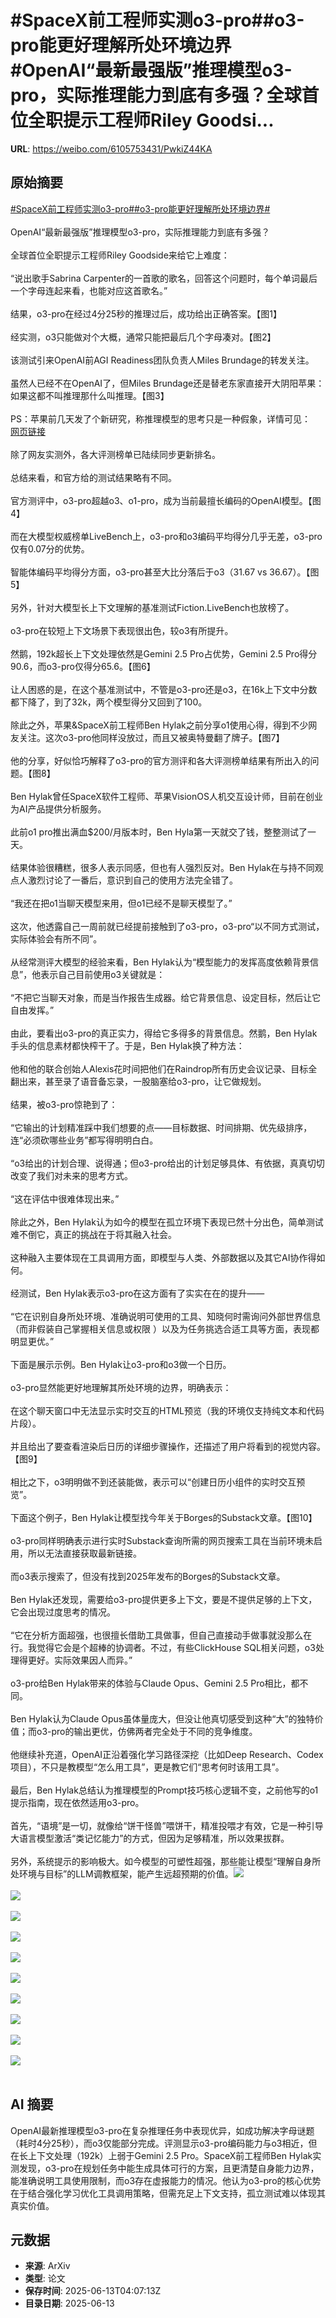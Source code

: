 # #SpaceX前工程师实测o3-pro##o3-pro能更好理解所处环境边界#OpenAI“最新最强版”推理模型o3-pro，实际推理能力到底有多强？全球首位全职提示工程师Riley Goodsi...

**URL**: https://weibo.com/6105753431/PwkiZ44KA

## 原始摘要

<a href="https://m.weibo.cn/search?containerid=231522type%3D1%26t%3D10%26q%3D%23SpaceX%E5%89%8D%E5%B7%A5%E7%A8%8B%E5%B8%88%E5%AE%9E%E6%B5%8Bo3-pro%23&amp;extparam=%23SpaceX%E5%89%8D%E5%B7%A5%E7%A8%8B%E5%B8%88%E5%AE%9E%E6%B5%8Bo3-pro%23" data-hide=""><span class="surl-text">#SpaceX前工程师实测o3-pro#</span></a><a href="https://m.weibo.cn/search?containerid=231522type%3D1%26t%3D10%26q%3D%23o3-pro%E8%83%BD%E6%9B%B4%E5%A5%BD%E7%90%86%E8%A7%A3%E6%89%80%E5%A4%84%E7%8E%AF%E5%A2%83%E8%BE%B9%E7%95%8C%23&amp;extparam=%23o3-pro%E8%83%BD%E6%9B%B4%E5%A5%BD%E7%90%86%E8%A7%A3%E6%89%80%E5%A4%84%E7%8E%AF%E5%A2%83%E8%BE%B9%E7%95%8C%23" data-hide=""><span class="surl-text">#o3-pro能更好理解所处环境边界#</span></a><br><br>OpenAI“最新最强版”推理模型o3-pro，实际推理能力到底有多强？<br><br>全球首位全职提示工程师Riley Goodside来给它上难度：<br><br>“说出歌手Sabrina Carpenter的一首歌的歌名，回答这个问题时，每个单词最后一个字母连起来看，也能对应这首歌名。”<br><br>结果，o3-pro在经过4分25秒的推理过后，成功给出正确答案。【图1】<br><br>经实测，o3只能做对个大概，通常只能把最后几个字母凑对。【图2】<br><br>该测试引来OpenAI前AGI Readiness团队负责人Miles Brundage的转发关注。<br><br>虽然人已经不在OpenAI了，但Miles Brundage还是替老东家直接开大阴阳苹果：如果这都不叫推理那什么叫推理。【图3】<br><br>PS：苹果前几天发了个新研究，称推理模型的思考只是一种假象，详情可见：<a href="https://weibo.com/6105753431/PvAACahAY" data-hide=""><span class="url-icon"><img style="width: 1rem;height: 1rem" src="https://h5.sinaimg.cn/upload/2015/09/25/3/timeline_card_small_web_default.png" referrerpolicy="no-referrer"></span><span class="surl-text">网页链接</span></a><br><br>除了网友实测外，各大评测榜单已陆续同步更新排名。<br><br>总结来看，和官方给的测试结果略有不同。<br><br>官方测评中，o3-pro超越o3、o1-pro，成为当前最擅长编码的OpenAI模型。【图4】<br><br>而在大模型权威榜单LiveBench上，o3-pro和o3编码平均得分几乎无差，o3-pro仅有0.07分的优势。<br><br>智能体编码平均得分方面，o3-pro甚至大比分落后于o3（31.67 vs 36.67）。【图5】<br><br>另外，针对大模型长上下文理解的基准测试Fiction.LiveBench也放榜了。<br><br>o3-pro在较短上下文场景下表现很出色，较o3有所提升。<br><br>然鹅，192k超长上下文处理依然是Gemini 2.5 Pro占优势，Gemini 2.5 Pro得分90.6，而o3-pro仅得分65.6。【图6】<br><br>让人困惑的是，在这个基准测试中，不管是o3-pro还是o3，在16k上下文中分数都下降了，到了32k，两个模型得分又回到了100。<br><br>除此之外，苹果&amp;SpaceX前工程师Ben Hylak之前分享o1使用心得，得到不少网友关注。这次o3-pro他同样没放过，而且又被奥特曼翻了牌子。【图7】<br><br>他的分享，好似恰巧解释了o3-pro的官方测评和各大评测榜单结果有所出入的问题。【图8】<br><br>Ben Hylak曾任SpaceX软件工程师、苹果VisionOS人机交互设计师，目前在创业为AI产品提供分析服务。<br><br>此前o1 pro推出满血$200/月版本时，Ben Hyla第一天就交了钱，整整测试了一天。<br><br>结果体验很糟糕，很多人表示同感，但也有人强烈反对。Ben Hylak在与持不同观点人激烈讨论了一番后，意识到自己的使用方法完全错了。<br><br>“我还在把o1当聊天模型来用，但o1已经不是聊天模型了。”<br><br>这次，他透露自己一周前就已经提前接触到了o3-pro，o3-pro“以不同方式测试，实际体验会有所不同”。<br><br>从经常测评大模型的经验来看，Ben Hylak认为“模型能力的发挥高度依赖背景信息”，他表示自己目前使用o3关键就是：<br><br>“不把它当聊天对象，而是当作报告生成器。给它背景信息、设定目标，然后让它自由发挥。”<br><br>由此，要看出o3-pro的真正实力，得给它多得多的背景信息。然鹅，Ben Hylak手头的信息素材都快榨干了。于是，Ben Hylak换了种方法：<br><br>他和他的联合创始人Alexis花时间把他们在Raindrop所有历史会议记录、目标全翻出来，甚至录了语音备忘录，一股脑塞给o3-pro，让它做规划。<br><br>结果，被o3-pro惊艳到了：<br><br>“它输出的计划精准踩中我们想要的点——目标数据、时间排期、优先级排序，连“必须砍哪些业务”都写得明明白白。<br><br>“o3给出的计划合理、说得通；但o3-pro给出的计划足够具体、有依据，真真切切改变了我们对未来的思考方式。<br><br>“这在评估中很难体现出来。”<br><br>除此之外，Ben Hylak认为如今的模型在孤立环境下表现已然十分出色，简单测试难不倒它，真正的挑战在于将其融入社会。<br><br>这种融入主要体现在工具调用方面，即模型与人类、外部数据以及其它AI协作得如何。<br><br>经测试，Ben Hylak表示o3-pro在这方面有了实实在在的提升——<br><br>“它在识别自身所处环境、准确说明可使用的工具、知晓何时需询问外部世界信息（而非假装自己掌握相关信息或权限 ）以及为任务挑选合适工具等方面，表现都明显更优。”<br><br>下面是展示示例。Ben Hylak让o3-pro和o3做一个日历。<br><br>o3-pro显然能更好地理解其所处环境的边界，明确表示：<br><br>在这个聊天窗口中无法显示实时交互的HTML预览（我的环境仅支持纯文本和代码片段）。<br><br>并且给出了要查看渲染后日历的详细步骤操作，还描述了用户将看到的视觉内容。【图9】<br><br>相比之下，o3明明做不到还装能做，表示可以“创建日历小组件的实时交互预览”。<br><br>下面这个例子，Ben Hylak让模型找今年关于Borges的Substack文章。【图10】<br><br>o3-pro同样明确表示进行实时Substack查询所需的网页搜索工具在当前环境未启用，所以无法直接获取最新链接。<br><br>而o3表示搜索了，但没有找到2025年发布的Borges的Substack文章。<br><br>Ben Hylak还发现，需要给o3-pro提供更多上下文，要是不提供足够的上下文，它会出现过度思考的情况。<br><br>“它在分析方面超强，也很擅长借助工具做事，但自己直接动手做事就没那么在行。我觉得它会是个超棒的协调者。不过，有些ClickHouse SQL相关问题，o3处理得更好。实际效果因人而异。”<br><br>o3-pro给Ben Hylak带来的体验与Claude Opus、Gemini 2.5 Pro相比，都不同。<br><br>Ben Hylak认为Claude Opus虽体量庞大，但没让他真切感受到这种“大”的独特价值；而o3-pro的输出更优，仿佛两者完全处于不同的竞争维度。<br><br>他继续补充道，OpenAI正沿着强化学习路径深挖（比如Deep Research、Codex项目），不只是教模型“怎么用工具”，更是教它们“思考何时该用工具”。<br><br>最后，Ben Hylak总结认为推理模型的Prompt技巧核心逻辑不变，之前他写的o1提示指南，现在依然适用o3-pro。<br><br>首先，“语境”是一切，就像给“饼干怪兽”喂饼干，精准投喂才有效，它是一种引导大语言模型激活“类记忆能力”的方式，但因为足够精准，所以效果拔群。<br><br>另外，系统提示的影响极大。如今模型的可塑性超强，那些能让模型“理解自身所处环境与目标”的LLM调教框架，能产生远超预期的价值。<img style="" src="https://tvax3.sinaimg.cn/large/006Fd7o3gy1i2dkjzq0ebj30ok0vc7bb.jpg" referrerpolicy="no-referrer"><br><br><img style="" src="https://tvax2.sinaimg.cn/large/006Fd7o3gy1i2dkk1hor9j30oi07mtba.jpg" referrerpolicy="no-referrer"><br><br><img style="" src="https://tvax3.sinaimg.cn/large/006Fd7o3gy1i2dkk3djwdj30oi04sdh2.jpg" referrerpolicy="no-referrer"><br><br><img style="" src="https://tvax4.sinaimg.cn/large/006Fd7o3gy1i2dkk597mmj30zk0k047y.jpg" referrerpolicy="no-referrer"><br><br><img style="" src="https://tvax3.sinaimg.cn/large/006Fd7o3gy1i2dkk7pan8j30zk0lpwp5.jpg" referrerpolicy="no-referrer"><br><br><img style="" src="https://tvax3.sinaimg.cn/large/006Fd7o3gy1i2dkkq0ogjj30zk0saaoz.jpg" referrerpolicy="no-referrer"><br><br><img style="" src="https://tvax2.sinaimg.cn/large/006Fd7o3gy1i2dkkdo0q0j30oe0fidjh.jpg" referrerpolicy="no-referrer"><br><br><img style="" src="https://tvax2.sinaimg.cn/large/006Fd7o3gy1i2dkkf9twzj30sy0owq8d.jpg" referrerpolicy="no-referrer"><br><br><img style="" src="https://tvax1.sinaimg.cn/large/006Fd7o3gy1i2dkkhh4qyj30zk0kyn7k.jpg" referrerpolicy="no-referrer"><br><br><img style="" src="https://tvax4.sinaimg.cn/large/006Fd7o3gy1i2dkkjhed6j30zk0sx14u.jpg" referrerpolicy="no-referrer"><br><br>

## AI 摘要

OpenAI最新推理模型o3-pro在复杂推理任务中表现优异，如成功解决字母谜题（耗时4分25秒），而o3仅能部分完成。评测显示o3-pro编码能力与o3相近，但在长上下文处理（192k）上弱于Gemini 2.5 Pro。SpaceX前工程师Ben Hylak实测发现，o3-pro在规划任务中能生成具体可行的方案，且更清楚自身能力边界，能准确说明工具使用限制，而o3存在虚报能力的情况。他认为o3-pro的核心优势在于结合强化学习优化工具调用策略，但需充足上下文支持，孤立测试难以体现其真实价值。

## 元数据

- **来源**: ArXiv
- **类型**: 论文
- **保存时间**: 2025-06-13T04:07:13Z
- **目录日期**: 2025-06-13
